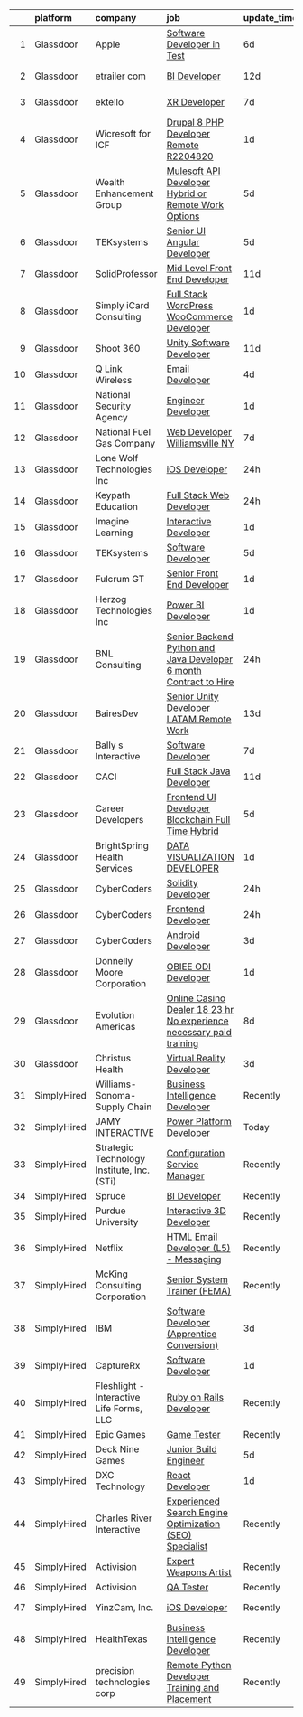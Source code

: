 

|    | platform    | company                                    | job                                                                                                                                                                                                                                                                                                                                                                                                                                                                                                                                                                                                                                                                                                                                                                                                                                                                                                                                                                                                                                                                                                                                                                                                                                                                                                                                                                                                                                    | update_time   | location          |
|---:|:------------|:-------------------------------------------|:---------------------------------------------------------------------------------------------------------------------------------------------------------------------------------------------------------------------------------------------------------------------------------------------------------------------------------------------------------------------------------------------------------------------------------------------------------------------------------------------------------------------------------------------------------------------------------------------------------------------------------------------------------------------------------------------------------------------------------------------------------------------------------------------------------------------------------------------------------------------------------------------------------------------------------------------------------------------------------------------------------------------------------------------------------------------------------------------------------------------------------------------------------------------------------------------------------------------------------------------------------------------------------------------------------------------------------------------------------------------------------------------------------------------------------------|:--------------|:------------------|
|  1 | Glassdoor   | Apple                                      | [Software Developer in Test](https://www.glassdoor.com/partner/jobListing.htm?pos=120&ao=1110586&s=58&guid=00000183a6f9ee7a87042a9bde71e90b&src=GD_JOB_AD&t=SR&vt=w&cs=1_010c1977&cb=1664953741334&jobListingId=1008167611662&cpc=AC285F3A3ECA6BB0&jrtk=3-0-1gejfjrkrkf28801-1gejfjrlckhr4800-958a1a6347df90e8--6NYlbfkN0BvKrLyj5gPmtZO9T8euul8TCxuuKNOtzRJOomxnwSEodTz2Bc-sPZlbtkML8D-m4rGWus8ii_HvPhOCQhf0d2gkvPclVYs3hlEy2DKw3fVok-M3o6ncECEsLRkX44feOGnkddwJsvJPkJK0qCjUD5moKNuSx3rbp3jTbxaE7wFGVW6SSH4_mp_PSZAOP-PJZzfMuki-W-ZWb5JigI3gr8QQzSOuyV0nlEqdf-2dPC8iB5wVUluuf3PyaN_zFELjWoGG2KKqr1qol1oyb2I6AtnPC0jf8oKFUh8X-KpoK9MxADNrj335l9GhudO8sBc4fEWQqrAvgU6v7TjBSrxDoJnVIta9idtp2ADtQm8bBW--RmuRvdo9_31B-m8DUKqCv-VXLXXLRRZa7cPEObhIpu62ucoQNUsGC0DxJjXk_jGfK7tV2o6l0eVPYO0_WbsLAEnpr7-v62CwiR1AkPki_zTsDdFG4uMQetOgiySKFVwqQ4LC94gfzWPC_QAat_jYAemYt76qHUtR_ebEA2OOSfKAhvTJbLILvDZZ50LuqIPb0qom9eQasJtQ7ixPMXZ3Pac88DleVFl0RBNPllafSx4MxptTd-CyqzU34vj5-79yipEV0RIgj5S1NRaNOywATEKcMDS6wwfQNvUZuGIbgQJGF1_WJdVCGU4aOGt921ZnwAUvR7UieuD6Ba4L1n_BFXasAK3UoNNFJsHCNOS1pF2z-BoHvoSIgbhCCQi1ZehXDH_HbBa7eHmResmJD0BUANGV8tWQ9a4ns3aV0C6HFPiN6w0ZJlo0rB8b4TBVhRMgN_hR_IAksiI-62UElmrBHx_BcL-Pm-lGWHYXheQq7tFrbV7A5ihlCMwWVFChVnmw8ENlGnquvtp2YUeNBQwEK59bMazMDEwohcBW0Mz_5zeyE6ncPit1uCYeGyT2R_-hbzvXZ7CB_2wE-RQVfsoRxk_iLjT3lT16vUli46NAAao)                                                                                       | 6d            | Boulder, CO       |
|  2 | Glassdoor   | etrailer com                               | [BI Developer](https://www.glassdoor.com/partner/jobListing.htm?pos=113&ao=1110586&s=58&guid=00000183a6f9ee7a87042a9bde71e90b&src=GD_JOB_AD&t=SR&vt=w&ea=1&cs=1_91ae2aac&cb=1664953741333&jobListingId=1008156574272&cpc=1FDE87803EF93CD3&jrtk=3-0-1gejfjrkrkf28801-1gejfjrlckhr4800-b0e3e53110c0a34f--6NYlbfkN0CtQAOSgC9BQVmFSNQhyhwboTtIj9ZB-zg1SNqkXATsWaWQzyTMvvzDV_El2nHh0JwFtkVU721WjYbC3LCLXq5huZ_mVuKbbET6LwsTFetjj8GoNshxc1Z8Xfb1NLP9hLE7uUYlivm1OpDsVnWl0amC8f9E2dW0W8zWxtBfJNpLzzQZQzegO6EuHZSrx2oWtfW4JGdEwIcsO00GIM9jd_koD4pbjrmwnZgFxqPMy3RUTIn0kj9Tizw9QuImHe4C7rHxgB-JEhZj__nOUMvkyCzqSAiiO2V9q1Q5Xi3f1M78rTo4Uo-tcoUhzENAaUzCm0EoA-Roww8MKtrJKNFjpn3Yygv1OZyY5QtaZ0_L4x7MWsVEn7r2Tip0M8wJRShcdnK7YHRSPSRD-F4KtiSIsVxIiU_Xgw5t8svcsVGBem9H9QgX2XOJynmbk4gS_PhvLJyqBpxWlW2ceMy01YkwVZN5TvWy9V6BLTXNzRPEzzg2tk6HbAJ7s9ibAzOF_UBFmLg%3D)                                                                                                                                                                                                                                                                                                                                                                                                                                                                                                                                                                                  | 12d           | Wentzville, MO    |
|  3 | Glassdoor   | ektello                                    | [XR Developer](https://www.glassdoor.com/partner/jobListing.htm?pos=124&ao=1110586&s=58&guid=00000183a6f9ee7a87042a9bde71e90b&src=GD_JOB_AD&t=SR&vt=w&ea=1&cs=1_d747cd60&cb=1664953741334&jobListingId=1008165877095&cpc=01657B10174A43CF&jrtk=3-0-1gejfjrkrkf28801-1gejfjrlckhr4800-9252e1383beff854--6NYlbfkN0CLjQmfy67UqlWxJvyH5uxFrQGBFL1cdeZdgq-fUlKTlikjnfIyJ3g14UIocJ4LupEUSH_i4Km79u8aPns5QGudzPpZihbyWjHT3MlPDQZx-NZRJ-kKyR8XI7O7980XhdMgDOg9XJsbhTU-TeVE4XKYiyHUODj3BRcNUGsJGACEaIaVv3AGx_D4LVO6oyW-jC-noUM5ZP9Bk77J2u-Prxu2YKDDuYHdVMLfB61odYYdIqd3k0hdTcycg9WXmn5v396wXMeqiLlUXuRkB5quYHjRE0zBwPwnRh4jtJQ-sz0zTiMfG8T-LMGeVH4tT9Jpqjw9Hk7bVHE4qS6_EQJ9r0CDXE-AtIAGJ_Ky2sKn3Gsr2jKRn5tHZVoZ0oB9LeV06Tr565Mt8uWUylYorcwrjttbQJtkXECZUXdNwYx-oU3vE5v1JqwFm7EyEcPk7OcK8oXY9IzuxIFn7cR8W-pabijGhfqA3uuNsfGWHUXgRxV6CNjFB32BaYYoDe3MvrfB7X9QUh3ZVvr2anfxGHUHRyaC9-hPXXDx5sLJAvfB5oDtC1rDnGuF9BTpNtmmi-OeMvpuUgDRUcO0UhHYmJeh6XaiJyWVgP73FRVT79CJlW4N-2kgGB6OMu-fNbacaKzRngdWumIy3G6a31n-LvO5YT0w_U4JA7E56TU%3D)                                                                                                                                                                                                                                                                                                                                                                                                                  | 7d            | New York, NY      |
|  4 | Glassdoor   | Wicresoft for ICF                          | [Drupal 8   PHP Developer   Remote  R2204820 ](https://www.glassdoor.com/partner/jobListing.htm?pos=112&ao=1110586&s=58&guid=00000183a6f9ee7a87042a9bde71e90b&src=GD_JOB_AD&t=SR&vt=w&ea=1&cs=1_858e5615&cb=1664953741333&jobListingId=1008180953449&cpc=76BDADE3D6D9A820&jrtk=3-0-1gejfjrkrkf28801-1gejfjrlckhr4800-352279b289cae796--6NYlbfkN0DSYylACSg1DQGEyO4cxxwKRDBdzsQD8Ezqb3xaeFD8w2R80YDM9LadZaUWxzF5ZkScO9iX4htv3JQB9Jwmz86jI2tvBWWUBsHvoB1WWZ34Hj6XfgJ0TZa5JZv29uhYgS0YdDgQqNsiVH7AOFyrwZmcRXRppFSqQmjfu4DCmidOtX070obGtoVZVMlOPNNMVvM11ddEx_zm7u1mLoLkoMKom-MqBpSSSpih3acSbOZUr_drnvriZHZEGt226Hk2LiESNOdfmJHVLFHGdEgKgvsKRLcaoDZ7zpQE6sIkldCyghoxcOk0JBzcRTdkacedacRO09IuK9iEc4VYiSuZckZQN7OjZd4a2QXRpcu4jaD2EyL0X7R0jGVe1A7qYcE42N4S94jDmHZhNDp96oErgXJrtQMboIqGhq8oU0lfB8Gb924MKEWDAfEpNik3mLiGuWizvoVAcy-wYrNgruRgMi4iPXf2IuavEuLnIFv6auYLAvfGZhjRg8wYy07GejZUcIXFyQD9dS-Jxk2868zE6sw1D2wKksDBZeI%3D)                                                                                                                                                                                                                                                                                                                                                                                                                                                                                                                  | 1d            | Remote            |
|  5 | Glassdoor   | Wealth Enhancement Group                   | [Mulesoft API Developer  Hybrid or Remote Work Options ](https://www.glassdoor.com/partner/jobListing.htm?pos=114&ao=1110586&s=58&guid=00000183a6f9ee7a87042a9bde71e90b&src=GD_JOB_AD&t=SR&vt=w&cs=1_fb546aaa&cb=1664953741333&jobListingId=1008171610742&cpc=F45C15D234B746DE&jrtk=3-0-1gejfjrkrkf28801-1gejfjrlckhr4800-63066641f4868d6d--6NYlbfkN0D6woh6lFYKyivXHV62vzuzvYTPrX3VFjDhMMqA7YWkr4Gv83HeQTP3icpOIR_rg0HO68kJjuAizknLcqkWMv_6WhKHyeqKsqF62yPAon9aP3ZdkL3wfbaOduxYbX2_hWrifFdOdsqEk2PQMfYZ6k0nTEFK6r-I0PWoqnG2rqWFqbCa1RHqHJHJAjrGk1FpM-WalAl_IVi_6wwYnWt9GKwzelNJ1RQNAi0XvRe6tftpX3qoYsx1-cpBtgpgWIS7EOGtcYqDOW0ee9APodlQKYEsyLfz2SPLcfoNF3VCWarc44GXqgRQd6WPV64QIY9r3VG4Z-1WrRM4kbjJ2EgLvy71hkpYwgJnUsNHTpU9xrvD6SGrMr2LAOZ0rGo6bmDnXnO4sso0eqkBrA8YDBbRF0YfVTDhysOIa4-hly1QYKSjlNr13UjZXZtcAixGLbSyjfr6wrnNbB1eF1e3BvG7ixvwkuRX7a6pcPLp3QfnIEDJ6CBFj8yDHkPlH1uuqyCgWB6KNrKd697NsCDAdi8sU4jMg5qz7kE5jbmzPnvq_tKuVssLQjN9B6RhYBrmN8YY6ZMsVK7q2BJSi7NJW_TwERwIH0cvdOxpqP03unF1KCp0-w%3D%3D)                                                                                                                                                                                                                                                                                                                                                                                                                               | 5d            | Minneapolis, MN   |
|  6 | Glassdoor   | TEKsystems                                 | [Senior UI Angular Developer](https://www.glassdoor.com/partner/jobListing.htm?pos=128&ao=1110586&s=58&guid=00000183a6f9ee7a87042a9bde71e90b&src=GD_JOB_AD&t=SR&vt=w&cs=1_bf3f7da6&cb=1664953741334&jobListingId=1008172765953&cpc=65CC663E25211861&jrtk=3-0-1gejfjrkrkf28801-1gejfjrlckhr4800-8e6e448ba19d0eac--6NYlbfkN0AuKz8EBO1xHDEL7V2YF9xF3dC_I9B9i-Zw2Jh8clPMK3KTieKealHQySFBD4L6FvMt4hGeVJ7Y6wnjqYrh31EVImJrbOPfE-g7-urUPvt_6Sjs4q0dseEzqDhV1tr4azdz7Rcb_V68jJy0KDjP2XzbDqQIY0ZM4a3sFV78D0TPNZ-zCXiAL823U-YoKi1VqNvowZg1PTXIyxdebyM5MizaYSwMPQgHNbcZiIlYpR3ZBlY0l4XHVN5rVONY7fz7pQdRHAf8iga4_9KAd0teEAxB4wPkCT60v-0RAz9EVYlF8QTcYrmFh2jsQCxfHqgKyBg0IXKTP7nLrFXBjsjPrOqFCFvaBPLL8bmb2d9KcsTZCOPR8extXjfpYkLHTZKpL6c5OQcQDcqFjc1ZryREK7yI-X22Z8mQvMRB5nCzKVMfaJY2FYB1PKrkyTNLT6JYBHXxleBxB2JXXWmy43B7ROuu4rskBk6tBCuD1lfEPMh6KRgTrQ3Z5OBSUP3Fi4xEZW10a3HPU5QtfeAAxMNdZbp-ydVYFx5FZ1GtEZYlFD4jgBnnadpuO2OLYtEgu4gdUVz3h_GGc4SSGg1uRXxbcxwUGP-bmutNSPeJh0Wc_2ffiGto1Tk3pwz7yZRZ6aw2EPn7-zi2wo2UF7ME8TFEehtCTMYl7FZkI3gwpar36H6DEedlbVLRp7qJb-5EprhNgick2pcTTPjPZ3kGVRdtKxrz7OtWGZwdcL-BtBS63tWn_nKVgO9AbLqBMfiU4wNPi5Czk2snySM7FYipw9lfo_1WtUxQ50MaI7vr8s9qqG6d_1vHIAzFRjlDH0vUPJXDmJyGkk0QjuSOAUDBX9h_rZI_iHbE-WiYg7bpv3iEsGfW5-0T23Bem79a1ckwgxZhlzLfQSz54OGYeOdm5Oo4yIZLP6s_UbBZbOKbPPOOWgQGGg%3D%3D)                                                                                                                          | 5d            | Newark, NJ        |
|  7 | Glassdoor   | SolidProfessor                             | [Mid Level Front End Developer](https://www.glassdoor.com/partner/jobListing.htm?pos=119&ao=1110586&s=58&guid=00000183a6f9ee7a87042a9bde71e90b&src=GD_JOB_AD&t=SR&vt=w&cs=1_779716b7&cb=1664953741333&jobListingId=1008158599222&cpc=654405A9B1E0A9F5&jrtk=3-0-1gejfjrkrkf28801-1gejfjrlckhr4800-fd391b1c6a48007b--6NYlbfkN0A89DqYVJlt2nPzsQujMzTQOv0byM_oFSLru96Xp_Pv4055GiWc8mWwtJjAryAq5Ow6dJwwhw06avItVSm5OFrJVvVuffFvSk1IjNmylnt-EzC2_sKXElFfKjiEfa3-XfN9nNU1HHqbSlALyq-hKTXj79EQ1ttCOQnwz5lo3Z-8lB91E1pUCU95iFnPcr_bIVUtOti_i5PgVnVw3EOrstNkpe05VMZTbLU0fj8QGFC52dK-GG8SP_rWR0VUMNRpJsRpWowAdfLE_xUuQlJCYAO0KuD57A7cpahLZOCKa6ASZ9XLvtYa_u7vA142yzDmfy-pVxxuMrTaIMdXvSK0I7Fi2aPZYagrCS1rEZv-MBT99RGCf4vutNEI8wDmDCGVsozGM7pHjy4_JeDoZH_J5Vk9J4qr8rPnFhkUsitod3nUK1Ycez5F0K4fhnIh6zRqez5_qKtFmxstXQo39XtWhdHG4s5vQ_yFchJIAb7ICzNRsS61JNEBHdzmse6fXxbPkPzPCxI4kb3ckRuMLJbS-m6rEJhdv6L-sSQ7ui9Mb404Fe1HPtVqG9ncoE8Ni320L_5EjbudVb3df7bF7_riwR4Y_Ub8NtRXxo7h5V7TcFQDyt6BdXGo63cNGnTUCIvMah5KBTgxvz3rdd_u1HMXbLCBVomymjFdq695lXtLfgrnU7f9BLh_7VR708tF1TWOSFuly8Gl_SyG8ccBKt0Y-0pTAMBDnOgeD1PeVla0CyCzAg%3D%3D)                                                                                                                                                                                                                                                                                                                        | 11d           | San Diego, CA     |
|  8 | Glassdoor   | Simply iCard Consulting                    | [Full Stack WordPress   WooCommerce Developer](https://www.glassdoor.com/partner/jobListing.htm?pos=105&ao=1110586&s=58&guid=00000183a6f9ee7a87042a9bde71e90b&src=GD_JOB_AD&t=SR&vt=w&ea=1&cs=1_075cd69f&cb=1664953741332&jobListingId=1008182261439&cpc=022796DF6CE1C9E6&jrtk=3-0-1gejfjrkrkf28801-1gejfjrlckhr4800-333a274ccd86f6b8--6NYlbfkN0CdcVd3SDA1nO7RkKTAACmPV4xEt72Vls8LI2dqcgyOeHCwiQXCoFSj6TyeUHh7yoeQvlyGCzDba2XgWn3wNTSrMcynE7e3UiFK00E3Jinp-0JkRYa9CpGy-R3NlZ-ux1VpwT0LjRsl89cx8phJTItUkcprHOJxJ9sBUlCJhHiz8RCKgWWeNFUQXminjMx0CQOtErgSCSUd5CFCb4Z_KbzqYXD99f37eADqeAM_jheEPD6CTGpku0FNcD-FrdacO5iqSdau7xJtntt8EWxQ_bEMDmbgVro-k3qMdnjSkTfbRwtXy_Z24ppMW5zUxNwtwVrj5H7q5_rArYXM6RDCRQB_Xe7EQlnvzLwjp9YW6bLISs3iMTV9dA-pPfxOs3cL7V-TNSyWhZODi4ka26ZjNl0hnyoCihKxdcEUIKcm6vPR0v-R0_mybvktCp9-bOF7QvdwHAzL2VTCl-k0soFg5kvEKGuT7V6ObcEdJCc_nt4iDdkwV2AvYFZEwgOWg_B_YxNXhKqy6hbZ3lfbyrIJr1uZKXEqQNZH_1uhsZvjsPrYwQ%3D%3D)                                                                                                                                                                                                                                                                                                                                                                                                                                                                                                    | 1d            | Remote            |
|  9 | Glassdoor   | Shoot 360                                  | [Unity Software Developer](https://www.glassdoor.com/partner/jobListing.htm?pos=108&ao=1110586&s=58&guid=00000183a6f9ee7a87042a9bde71e90b&src=GD_JOB_AD&t=SR&vt=w&ea=1&cs=1_04f19674&cb=1664953741333&jobListingId=1008158653566&cpc=D99DB9A39DE67464&jrtk=3-0-1gejfjrkrkf28801-1gejfjrlckhr4800-5ac2e7983e68243c--6NYlbfkN0DfopDBJjdZYsHaazvtHih9EkP_5L3b-O-YxZrMZy_RRaIs6238HtU9-bIm4CRLMyQw0B_NBHXhnZqJTUAnwC8rmDN7VM-CtOrUt6fSSheFIU1_xggWeBfKJRwUeEbQVMtuP3j9r-4DUAIsVFk7SNZbGd5DCwK6AlcinJmr6vfob03577VGzijjOR_VZYuRBPQj3hCeolKdBsxIIFwTZm-iuKmBs3ROz-Vc3eRK6hVg-EGksQywEWKgY25thAHaeaseiar728eohJyHQ9AIM4qiOSByyZiUE5xGEZAuiDXqqzjV5np1gSufX9hRlSg0y48buHCZn0V76blCuehunYlkyYfTH9kBE1F5GwKgvArVd9WaIucrQF4czCpcJC6G2Ha_k095AGTi3S90O8j6XSJFuCEYfMD--MhDbO_09bpqqUFiJt-syxPK_WXVEERuOGZZp-qTqiRf5foi3FuIvs8iUk6XbA47DOPLHwGGbAQYCItA8CkvXDQra474sFpiInr1dhqxov7SRPSB531eId3_)                                                                                                                                                                                                                                                                                                                                                                                                                                                                                                                                                    | 11d           | Vancouver, WA     |
| 10 | Glassdoor   | Q Link Wireless                            | [Email Developer](https://www.glassdoor.com/partner/jobListing.htm?pos=103&ao=1110586&s=58&guid=00000183a6f9ee7a87042a9bde71e90b&src=GD_JOB_AD&t=SR&vt=w&ea=1&cs=1_09317d52&cb=1664953741332&jobListingId=1008174945371&cpc=3794EC2BC9A3BB0B&jrtk=3-0-1gejfjrkrkf28801-1gejfjrlckhr4800-fc4e2b2a69d63685--6NYlbfkN0C1n-7uwLBmXreK9Hz04i1NaXR3ByHk8AHoFYtQOHcucrNm1Gc1gaw0VIOB8ZeBV6kPv-uAsBnWRhGWUoVti0UYBx3nUUKY4yV4xGI2uZ1UXHK4wAwDI7xLwm-9pLx8rlXgnrE3kU2T7ykZFw3aLtan0buZV6YfFUXeRtw62VYRHJ47TptdOmZLnah00MU3YyXc9vr4ISjCPTnP5JxgYclTK27g2zXTHHyRGOKGMBEGRemkQFEhDdEWH9dAtsbu0HV0RtKw7BASPj1UH6EYOC8ip7-hpd4YE_YBiMqoOXlPOfTeQQVT6s8B3Wkfrvu_3WkWvLY2BecUby917vvn_YX1tqo-g0vjRa3GRBgCKuLrF5EE6CLy2vISPaFQMX6KeCLFVoifH2lklb8uPTYFNxTPmiEhcWKkRquJzPAkHgU1VSbXj8snD6AYb7NYyWRKY2tFzJ37Uow7qTxqSEjP3nZI9_vqDSURgx-Rh1Z6Nuz1KnhdF_QcFfErgcFLBus33Pph_2dWvVa6Hg%3D%3D)                                                                                                                                                                                                                                                                                                                                                                                                                                                                                                                                                                 | 4d            | Dania, FL         |
| 11 | Glassdoor   | National Security Agency                   | [Engineer Developer](https://www.glassdoor.com/partner/jobListing.htm?pos=117&ao=1110586&s=58&guid=00000183a6f9ee7a87042a9bde71e90b&src=GD_JOB_AD&t=SR&vt=w&cs=1_3efeeb15&cb=1664953741333&jobListingId=1008179910001&cpc=44CD5376B8534B8F&jrtk=3-0-1gejfjrkrkf28801-1gejfjrlckhr4800-d1883366a1ddd699--6NYlbfkN0AC5S5KfpcrE62cRuYLg6qW_HWiPjKHP06qk-AGfbwYtGlr3wcSMURH9oqKq1q2FCeC3zlbjv77h4h5yVFnbAZdMfhC3aLo8BKf7ic-UYLnMMV1uVtVhwVNPi5L5R475c_cTgGYbjDXMklx5mr2_6U1StNbZ4dQFeNEgnfIq05u2ugAVDAMMnxj74wzI1KF3J8-oHrVrTReZmhIJXY4dw2wkfFoJsjH4vOqN7OITm6uFvXI76layQjdKdMRJFt-Gb3IFSXrsG3YYBgIY8h7HDszfXC8bx7JiUdEYgKdJA1RuJeMkmPERtxJk-k13g8uDaqoiydU6CBD2xMqihsBpE96g8QAubMTF6YwBxML4DQ7lCaHP0HqrzcRlQj5rbkAQfHAg1dHDP6fLQw6T4EBw3tUSgCTUKgMiKZaCeSDbdJWzDC56fpr6ElKNaCN2MxXsrnl3ElQiqqn764Zh-DL23CxGk41GGlx3bdcU8Et_YcJ2Q%3D%3D)                                                                                                                                                                                                                                                                                                                                                                                                                                                                                                                                                                                                   | 1d            | Fort Meade, MD    |
| 12 | Glassdoor   | National Fuel Gas Company                  | [Web Developer   Williamsville  NY](https://www.glassdoor.com/partner/jobListing.htm?pos=122&ao=1110586&s=58&guid=00000183a6f9ee7a87042a9bde71e90b&src=GD_JOB_AD&t=SR&vt=w&ea=1&cs=1_26223622&cb=1664953741334&jobListingId=1008165164037&cpc=AC285F3A3ECA6BB0&jrtk=3-0-1gejfjrkrkf28801-1gejfjrlckhr4800-c24206c7705085ee--6NYlbfkN0AJ3uw67UkkMQvqWNvkJhcEcAy_HNdiiZQ7237fvqtBzfbnfQkmIk0nPZJhLR1v_opDC409PXAiE3jOMHFAsh0LIAzym4oHKgeiuRgzJurQW6NAmGUI2KORcfthIXOGnTvEXOtgtnJ0eDr65uyLwwF0us6Wuv87QO_pViOOc_4BitQh5hZDtYmq0yIje50vfhUb1WDtOEHBWa9dQeWyfaPjP91aT2ba6UlqDZAn79DkvC7y0sr52QVPuvVJy0TCld0xwVxGLoYGdaKn9cD9qOnjjDOLNu7OtIcqDqAtqmsnrlDRMS-WoQwqsPyBeePsIBbKu0hU9cQPzbQJO_mTodvoLBQT5uiBfEBdlQSof59M2OauAWsakJEAxWV5ue9_Z1mT5pC3gpjeapdm5ouKbjEk1zFAZrW6gbqu5GnKcn-LvF9vNd9qtIM_Um9mOEyyoUKVQE1xyxQeZdW2BYn20qpEEfhlQ41uFxEUwTF61VMXha7ApcI3EZggcZF77L8OeQNijo2tyQRWAg%3D%3D)                                                                                                                                                                                                                                                                                                                                                                                                                                                                                                                                               | 7d            | Williamsville, NY |
| 13 | Glassdoor   | Lone Wolf Technologies  Inc                | [iOS Developer](https://www.glassdoor.com/partner/jobListing.htm?pos=116&ao=1110586&s=58&guid=00000183a6f9ee7a87042a9bde71e90b&src=GD_JOB_AD&t=SR&vt=w&ea=1&cs=1_5e141b89&cb=1664953741333&jobListingId=1008183435658&cpc=44CD5376B8534B8F&jrtk=3-0-1gejfjrkrkf28801-1gejfjrlckhr4800-802922817656b68b--6NYlbfkN0BHIfC1zsKGIu0R3teaIu8liT7fbRNLaQeDQfcPJweUK7UvDklIW8lYIACMrA60J9Ir0N9lrEm32RYBxcxqIHg30ueUZ0eipOpDi2_x0bo3FOV6Knnh_ZEWk9HMOJxIUzTYHoAchhsfWyQe_l-56uj3WkESsWg1h5Qiw0xnntWcT-dAS1dkeL_WTYLZYFUI8zdsIexIzyr2-zhcsXR9APdkieGmT1ZqZ2cdqRTBXShncr44XjPeeZuixsg3QO14dLH68RGpgicbf8imt-4VHiPOsW56FDCjOpjKQjgS_L-m6Jlz_IVRcv1T9lOgi554_JTzem6zVzaqweOaKR_6u7MrD39iXc9VvN9gtDcNwdHBQtNPypCHd8U3V24bQS-O0tlhdCMx5JAM_hLoLUGCmjOeSBbeYEx_LBaWspuigSd0KY0t6ojCZ_CFpTTt2dpFiQftEFpA3vCSQ8SebN1VQK_7XHUOdeOxIIZ4gX8Mv1SigwOQK7NiJ4JSZ8gMjosX-xMaC-xrWQbIfw%3D%3D)                                                                                                                                                                                                                                                                                                                                                                                                                                                                                                                                                                   | 24h           | Remote            |
| 14 | Glassdoor   | Keypath Education                          | [Full Stack Web Developer](https://www.glassdoor.com/partner/jobListing.htm?pos=111&ao=1110586&s=58&guid=00000183a6f9ee7a87042a9bde71e90b&src=GD_JOB_AD&t=SR&vt=w&cs=1_5a9d8b4d&cb=1664953741333&jobListingId=1008184957266&cpc=235F38378B0CF412&jrtk=3-0-1gejfjrkrkf28801-1gejfjrlckhr4800-18d39e851848decc--6NYlbfkN0B5yzmwsWuqFEnZ4KZ0oZggF_kecX9RXCcNgmDdqnpqNuS9SQwkvMm25LJOlwnoQeQdWjJLCgfCwHVY7XO6yb8cyse8ruB7j1GAV-fRkt-rSMSuXKtlrIUXBAov7Mc81B9NEVK7lf0H40y8wLdjF_o42xE2HN2zeoJ86k1zul3DI33VTV7fdNXXbWmfPS497-dhOEP4rCQ3Qknd7l8gnan7VgWlqyQ2FuN_NhtrUaCJKiqyLIVYJCDUn4TwOzbOHlKwH6CaKjpXDw8zMwxdmM29JwfLHuPnQgFArfrhLMmaKP8TrmvdkHrJ5HAlmEvbnFTcP-gc6sEEamVV2b2m7WXh7B1gxCXb4XO0Iu71V4o64FDJIURC7IDldOH6venYPyLsx6LogX9xp3bUoJKF5x9dR64FYwcgPg6vpEmIWWnSdGrPXeS_DaK2pBvmLbE40yL21brgfKJi-cCfRo-1svwjpaVKiGn2eLtwcr98Ye4-2mP09eYwMU003_GNEwXb5um9A82g85H7fHLTBxB3B1ZWwAy9fll7SI6-Rqnm0k-roVJLvlniUBsPwIvlMIio9WqcPZq4XdOyFaNUlO-zbYadsuI0hYLbaoXrvP2xBLt0hf41ukU8XMAi)                                                                                                                                                                                                                                                                                                                                                                                                                                                         | 24h           | Schaumburg, IL    |
| 15 | Glassdoor   | Imagine Learning                           | [Interactive Developer](https://www.glassdoor.com/partner/jobListing.htm?pos=106&ao=1110586&s=58&guid=00000183a6f9ee7a87042a9bde71e90b&src=GD_JOB_AD&t=SR&vt=w&cs=1_54e57401&cb=1664953741332&jobListingId=1008181714483&cpc=F4EED0218A761C36&jrtk=3-0-1gejfjrkrkf28801-1gejfjrlckhr4800-fd74268dce164873--6NYlbfkN0AEp6ybN2L5bH8hgI50VXOsBRuNlxhCQ5HfXAb5MimD1lpKkRVz-40LO89BpB4Bx_6EprIJhmYU4EgilQ_u-B53My3PnIAOYkqFEWDa7a3wdMLft6z0RfHSiy_OEotowzNZqSfYtXsimxiFyjvv-POjGugUI0Nufn0NIQkVAO2_oPzVj3olahZ5YwBcRW4rJXGZtchvxnId6D6NIwf3r_EFP5TUxcHFw2Xyml0GcVyssabRUvmoR74-US6eK6OmK2QjF9autyHQjdyBMvwlIHhGavrxVX0fZ8Ktk4SMRTsNj3THBW7jk3mtFTP3OoHADu49n_iV5HL4YaedO0gDQtzFWcSES9gVk6va5M9_xVVLn7rtGvUxHipDTbAfghubkJvmqkHxEjYCpAxt9TQZyzEpalQHV1jSAeABYBPT12rVH9YTgTXstz5d7fobVFgtzxhtkREF7cIDm17NMKNle4XP69fhLGR5p6crgIOJSri02m7uauwY6jivbPedCSBRlgCZIIXpVBzdEiflA1qFU0K4evpwTe6eZPd7dTIPW9TX2fgAWj_NtE4P)                                                                                                                                                                                                                                                                                                                                                                                                                                                                                                                            | 1d            | Scottsdale, AZ    |
| 16 | Glassdoor   | TEKsystems                                 | [Software Developer](https://www.glassdoor.com/partner/jobListing.htm?pos=127&ao=1110586&s=58&guid=00000183a6f9ee7a87042a9bde71e90b&src=GD_JOB_AD&t=SR&vt=w&cs=1_aa63f4f5&cb=1664953741334&jobListingId=1008172766067&cpc=4F748F1840550ABC&jrtk=3-0-1gejfjrkrkf28801-1gejfjrlckhr4800-94bec4eecb781c99--6NYlbfkN0AuKz8EBO1xHDEL7V2YF9xF3dC_I9B9i-Zw2Jh8clPMK3KTieKealHQySFBD4L6FvMt4hGeVJ7Y68dsSN8ekorvsLH_4e3a9KS1QN002yOg60Z8lw7zudojXeUpYcQD7ZROCldXJ-e7SQIYYuRS-O9Zq9yYCHdxUCe9HHzA_trZGa7Qnn6mg1myeZeyEk_WmQLIcXjf00qOJHAJfWnRjPvldtDfxo0YjfrPE603E4vre7f1ZQ8NtuK1J76GDUkbY2wq4l5CHyI8hHZRaY_SF9xL-oZRzVqjj7CS9Cz6RGtINb0RrXmPs3ZavVRuM1YWS58UFg_TqHcyni1c6xqS8JAYkL0vKzTGDJwcCelZDyMQ-_LXfi4nGpW13SHvHlR1WFvbrxniy6_y1uic05zkFQpsf1BfnyxNhny28g4BOcew8fUp1GWU3oS7sGrOu7Jf3boaiCLEaxf5llpJh-Q8-hDQfsriyoJXfKWdZ25kqe-r8esOeMFPACh5QnUuicyF-3Igw3xZEaPWt3rumb4pm83yrevoLsNtWi5ffAHJC5nxdiiIYrz3GstdF8yyG-crWvTh7_9CQlXM98BcB8e9htPOcbk7qQtibGlxFbSs8tXrh7j_WnSahmf6YhhxBuYCndLkhvFOT0AdNaQpTU-DBnM3jjeQvRA5nQ99D2-e7QLvX_rkPUNHu12p9LR-eeBIcepkZf69fg7MGpmQFfjX-o2DfHvtVRJVqouY248Rq7UZ-W4pKLZHpT6Pz_s6A5GgfmnnjmHcmTYh8k-MomoAjMd6Ec6fQbhhnz_7ColiDdtzrQlM2l0rqVghO-0gPiVw_zeAjV17N3qxKxTw2l6Xw7qPjqRBevUALgfUmjjGTslhGjuBx5ziwN8gL2fS9i9-OeyvcPZ2cAuaoDIB4zg_xVhHIPC-PMcL_Y-kofbdF-8rmw%3D%3D)                                                                                                                                   | 5d            | Seattle, WA       |
| 17 | Glassdoor   | Fulcrum GT                                 | [Senior Front End Developer](https://www.glassdoor.com/partner/jobListing.htm?pos=107&ao=1110586&s=58&guid=00000183a6f9ee7a87042a9bde71e90b&src=GD_JOB_AD&t=SR&vt=w&ea=1&cs=1_9a169300&cb=1664953741332&jobListingId=1008181998621&cpc=A0032DE20586B9BD&jrtk=3-0-1gejfjrkrkf28801-1gejfjrlckhr4800-42fcefdd738093b3--6NYlbfkN0AtlW_omU2Xx3W-19HQ_drmTKCWebiHnmA5lS5PDL5G8ZEBRhFAf92wuMirJddr7MrmZ1cDK8xHNmwwY7HEJNdx2yrIIrFMdgVWQhNivYg24noNrYFfiOVwUF0Art8yZYE2BIA7MwvsaGrLjRonhB4lxWFUrYlQ0hkj9gSD6U8nAjnlajzh0Krfv5Fcp5ZY2VA5ZtCiEoNb3ZFf4mM0NzgF_YlaxEDLmrIidYqtNm4i6koCgAQ65M5LiKU_EVkKEBPvljW0x7i5h7VmVlqvmFDXmT4_xUVrhXii8j7owoMwWdgNZcedZHgaPFBpNmWu5KgnJKIo6usp0wF0AJI5CpGaBuq29PaUlyuLoVwIWgWsIU9YzFn11bu8x7B_QkneiJI4mKLVRQkTDOrU7uRz9BIpdJyunPSiYMHXT6i8Guy8ug0YMtgzCR4Da3s2JhHzZAPuR_6OE_eYyQSungB9csulxKX5jr81iydYvh0vbs-E1JH7FaGRbX9lYJlAx0Z7xtFH9sWjxByIZA%3D%3D)                                                                                                                                                                                                                                                                                                                                                                                                                                                                                                                                                      | 1d            | Remote            |
| 18 | Glassdoor   | Herzog Technologies  Inc                   | [Power BI Developer](https://www.glassdoor.com/partner/jobListing.htm?pos=110&ao=1110586&s=58&guid=00000183a6f9ee7a87042a9bde71e90b&src=GD_JOB_AD&t=SR&vt=w&ea=1&cs=1_7fb90ea2&cb=1664953741333&jobListingId=1008181201419&cpc=FA84DF7EA1EC2398&jrtk=3-0-1gejfjrkrkf28801-1gejfjrlckhr4800-38e84a68ba7295bd--6NYlbfkN0DUgrvazH2jlrLPIS3WDRoP0CZ7_3-6jRCFBkxfO6SsLPY2rrCh6mibPGVU_HezmJjI0Fg-kHEdDi5rqCY3Ny1IACszqqBVHymjXaKaTieObEx9lH2FxDGXerzMmGRVpgBrTlvFmFP9Rilq4NQEzm7q-9mF3KvpntzqqQlPPfpGK5yoIwrmek8LPOlCdkk1pLtQz2yxx91tlVKNnAMiio1VF5O3ZWkW-yf5mI1i8vzNUjovn837T_nQfCN6S-k3evy2dmVz9OyCE-5GV6jz87qCdx8bszOFqSfG6AB8e-kebbJFfU3mfj50u28RjEpvS4xiTGzbPXT7Pdu3YdVeZ9-Bi1NRWgF-9-39mJ5I3kWN0XtJcTq1-V5ILk-uWSwcf7I6ZTbXOD58ZN6o47kKnVNhMM_O3Bf2ZE3W7Fh-7MwoelGvDfFP9DvskBusFQIzJA-IEtq7sfggCRVXFdXmUO_HeXj8CONZx4k0bd7ZMndYTAjKMinhtF0sscAw2iWfoYq4dl25IgmKXYiduZRmjTEF)                                                                                                                                                                                                                                                                                                                                                                                                                                                                                                                                                          | 1d            | Cedar Rapids, IA  |
| 19 | Glassdoor   | BNL Consulting                             | [Senior Backend Python and Java Developer   6 month Contract to Hire](https://www.glassdoor.com/partner/jobListing.htm?pos=102&ao=1110586&s=58&guid=00000183a6f9ee7a87042a9bde71e90b&src=GD_JOB_AD&t=SR&vt=w&ea=1&cs=1_83c51303&cb=1664953741331&jobListingId=1008183924164&cpc=C17E88BEEFAF6676&jrtk=3-0-1gejfjrkrkf28801-1gejfjrlckhr4800-d769def2e14e09f3--6NYlbfkN0ATuzukLZvOA7Cxi5gGVTPK8s05ijijAIGQnHXs5Od0X7dJhkhquRt_jGSQKTlh-d8ljwVyDVCY4UkiKf3XcE-gbImvAVxgntsPC4ReHc1YEbSBV-Gpc7SRZ2SDmqM0d1rkSukzwcrb6QZ7ue5L-8RYDd63JroMedGG0k5jUIbvSnz8osHkczZ5AM1ZOeQ-DoOpOYemGSx8JcF5pkOCfXm0zY4hpBBUrTzNvow500ecqUDB3cDaUtXILzQ8T3oYBkAf2IbBJSdau26eMW6wVIjSVVBCRHae5vthiGnoHoAS7_iW_yzvBmiipZMkjMwDnm-HmSTrg_Ix0oLd8YYX5ofq_smdmECROMvvGmKsf8SgBSAqOehfHT-iDS0_oKZl2HMV6krdeGWTajQfV9swoBxsi_qd0KBXdWMs2lEGSSVqlidlXBMUm5Pc_sVpAThSvByDHSpFb91xdJojK0DYYIMYP_mQM5ChwrqRpP3kBqb8EvLLWhp1_APoOsXEE_w1enwe_jWgnpTj_w%3D%3D)                                                                                                                                                                                                                                                                                                                                                                                                                                                                                                             | 24h           | Remote            |
| 20 | Glassdoor   | BairesDev                                  | [Senior Unity Developer  LATAM    Remote Work](https://www.glassdoor.com/partner/jobListing.htm?pos=118&ao=1110586&s=58&guid=00000183a6f9ee7a87042a9bde71e90b&src=GD_JOB_AD&t=SR&vt=w&cs=1_1fe1dd27&cb=1664953741333&jobListingId=1008153520027&cpc=AC285F3A3ECA6BB0&jrtk=3-0-1gejfjrkrkf28801-1gejfjrlckhr4800-d07b078a70677f47--6NYlbfkN0BfEGkshao4EhrCCf7LYqKO8VNtf9vkQrewuI3DmTR_-G3zJxSBeo1O-SB_lpKRvkPM-bPc5FhBWyuJIcxMxgpbjfTpubAlTTARQ0mMGAhamrq9Jn6fhAwDv_qRzdVcBFdMH9gkJbzgO1vp6CpfOGar4AMUZe6FO_fxm45CnFh9Qa4u9G4MUZTzEGha19Wd2ddKwsnbrUVkmb69MwGaEKx8YYnXhMNOSweFFYXbGv9hR5av8NFxxo7qQsjtT2gRI_rxOk4TAquReJnQRNt6UvwQbqp4vO_BZ1o7XuBVl5rVVrNPiC7qEe_9qt_tFdxBekmKqYrJ-FNCgLEL-wcVniCdAlaLaGF1MaQLpZ7wjr41uEw7CTX1iXvBlOdQhJhFijyets3GxqhxRlm6Hmh-AdY4JqB7x_AtIw8j-GWkn-JIYuElTuDcZieiN6JUX__qmcgI5PW5COR3izie5_1cosBVy0SYtYJSDgvn7DbaNeQP83fHrUvMVdhM0AnDtTCdNd1n3DW5xj5gI9SdRz_epAmBOisN4U5EeI8xrJAFKiptMjeOjjT9Lxy48kOfg_PB2tLB84aq6WtVIxiZpBS5MoxC)                                                                                                                                                                                                                                                                                                                                                                                                                                                                     | 13d           | Colon, PA         |
| 21 | Glassdoor   | Bally s Interactive                        | [Software Developer](https://www.glassdoor.com/partner/jobListing.htm?pos=104&ao=1110586&s=58&guid=00000183a6f9ee7a87042a9bde71e90b&src=GD_JOB_AD&t=SR&vt=w&ea=1&cs=1_ef718ecb&cb=1664953741332&jobListingId=1008165761320&cpc=93AA082196C185B9&jrtk=3-0-1gejfjrkrkf28801-1gejfjrlckhr4800-b1f8f78b6496854d--6NYlbfkN0A2OlAtPAW-UjGhc5GRfi4KKGuB6LbOdUJtysRdecOfkKMl4ACYSiJjkElRJpJeck1o5MFRXz7Mnje8tKbhngYNSpMUFzFNQney8xv5eq6XuDrpngkdjz73TJBfpIq8OB_4rDitrkxpCbPx6IdmKz9B9KIZRS9LE_um8S1d12Lh_re376eZ8nAzawHpP6EH0gZrdnF1V_u5Ezl23RZR2vQE0PsPskBvB-2bJAqmAS9GWywlyWhs2hM80xt3PXMdy_b6AR_Rji3qTKK0hwTwVRcMN-eZxHRi38KTxi8VlYZYnEcXYqZ_Q5n-kcXrsaK_TMmGdgr91njpQS_ze8tyeOwvt5J1cbCp71bHkEuAicmaMKDzBpM1lnakbrPSIPVWAv3T0rafM6756TKT5-GRiFTFnRmIndDto7h8CbHLslP2EyryYOEG36WEoa9mbWsEji8AoPHKwQEGNEvVjHCc70QN)                                                                                                                                                                                                                                                                                                                                                                                                                                                                                                                                                                                                                          | 7d            | Warwick, RI       |
| 22 | Glassdoor   | CACI                                       | [Full Stack Java Developer](https://www.glassdoor.com/partner/jobListing.htm?pos=115&ao=1110586&s=58&guid=00000183a6f9ee7a87042a9bde71e90b&src=GD_JOB_AD&t=SR&vt=w&cs=1_69581672&cb=1664953741333&jobListingId=1008158877584&cpc=ACAF1607C5C1E404&jrtk=3-0-1gejfjrkrkf28801-1gejfjrlckhr4800-83a478c8f033e7a7--6NYlbfkN0DeKde-pU_olD4YUrw_gjyRI1n-4QX0HDStiN2-PsFXQbc8vvNewPw7Iw0EGD4sJt5FArOq-3j7tdEYTMtWQQJlK5zUOx4z7E0bV5rW5rfKXHA4F3pwwD6-cVw_Ftu_IXTp6-kKnCfVemYUKt4qgIKPGkq3JvUtIZjj-jV-MW0NKJvhsztbGg8LZS-64T6myRNiTkn4MpYhARNh68lpT65g4359cr76P5CVuy8MHcVam3iXm6hZPonTvtyifpAipgJN8jNiOlUZACqXPv32ES_Nzq9EnEOYmrgpux4JV0mnYcHY0C_saYICZBC86jpeuapOos_NNMAGAO6uYYhtVKAvBveXSgqrGZPzBfH43N8hj2LKrjMY3_wNZ4D_sSOk8PTEZo58HIMrMiuF92fUkTAS35h4eLr4cMKfEyRkKHVjobagG9bwPtcJC_MAqH-O2_okwBcPrPcPnK5WxmDJ6bfSIokROtDCE2uSOffmzXrBvWOVdxLI9ra87CYYmoWSXNnDSPr3RaQ5eP1gdP1Rq6Hg6xvCRHqeGWj7HJXpLBUhVMCaYHJqRVUbGRFe1Ruwy7U8UZvXPXbFPsCLwVQ7OkM8eFpo8DKXV8P8NhiE-cQGGJIZ56OScqO5UqP832J6OR-saDFAisDeE7bDmdJ6A67IeiGj10QuG7o%3D)                                                                                                                                                                                                                                                                                                                                                                                                          | 11d           | Virginia          |
| 23 | Glassdoor   | Career Developers                          | [Frontend UI Developer   Blockchain     Full Time     Hybrid  ](https://www.glassdoor.com/partner/jobListing.htm?pos=130&ao=1110586&s=58&guid=00000183a6f9ee7a87042a9bde71e90b&src=GD_JOB_AD&t=SR&vt=w&ea=1&cs=1_c74ef7b5&cb=1664953741335&jobListingId=1008171302195&cpc=451933188B21919D&jrtk=3-0-1gejfjrkrkf28801-1gejfjrlckhr4800-84f58f639c4f8846--6NYlbfkN0AsHPWpSVJWqF-uvOoi1Tms2ACLh8AJz1YyBh03JEBOr8oDZ_kwSpvrOK7JImcP-VpseuBk11bhhOtiFnF4f8ulI79bymvmHXxexh6hY7PC-foZgfvVB-iGkxn2hrJPcU2Y0uVoKfI89KJ7wD6GGt7aw6HxJZVHUJtwRI1bgVexCBl8KmWrj3zVlm4XxvcLZ_Hr_am6asNkf7F-ScQJPJflqYOlHHDyt6CIhc-zg0moSF21R2SIAHkUvqlGKuWrq3dYq0Lvd4D8F52wvBNC41W-ZgMJKC6awtSeXZtHDl7XIt3wgoexBAJyPkCNc7edUj5CCPMfxBeWxeZ7C_SmHimSwU1XqZUOaQq__VSiPkmhqhK63p9dHtejC6MtWOX7QHb-UuF7F3Rk6pcuBxDC4j_CImyHdp_XMeRrL0C8WstDKG9f7C3HYzUCSSp7t1bSxw3e7zj4mNJ3eGLfkD749THeRjVgz5mx46aIv3GppNZUoNtB6uHyqJxdhArI5UnYdJLMbHILu9kjthrBkcuPAfieABTGpO-vUZP7l9kX2XdtaEqW_0XutzvkSp_y9RMEvqw8inCm599xtg6NA7ufOUrLCmzAVTOBDKopDM0qexiSj5W-lCVzGv8g-uzR_sPV5ajlQODXjR-cc1cIQEqH8F84mKO6CFRcKt2dYi0gMLNRCmeRKADIVQxG4Bj93UuE5KjOSJrZZp-Jf2BWCB8xjAstTzHjSFlHiqSqf8h-R8wqbtGrrmStRn5AJsRTAQWVOzxyUj8pArI49Mhw8GMKmxAIrYOOhl1msYkQMmD7nuOrrUJPvXzUXns6jq_WR5Q8vZAo0MANuce81TMP0ndVTuJwZmGPqy8aCUqNAW77Ff1AATOvWcHqBtL91LhUaStTmfCt4sZeWSaj0kLfAbbeH6qrP1e8-S5cmUrn10xu3_JPEJDoF7RRgrQqvJzBI4LFUF7uEiCstIg7E2T7RT16883gp0nvrReX-BT_0DzG64secWmCcdWanOmVPqEVu4Kwj5c%3D) | 5d            | New York, NY      |
| 24 | Glassdoor   | BrightSpring Health Services               | [DATA VISUALIZATION DEVELOPER](https://www.glassdoor.com/partner/jobListing.htm?pos=109&ao=1110586&s=58&guid=00000183a6f9ee7a87042a9bde71e90b&src=GD_JOB_AD&t=SR&vt=w&cs=1_b3025824&cb=1664953741332&jobListingId=1008181708356&cpc=47CFDC01B3F81FAC&jrtk=3-0-1gejfjrkrkf28801-1gejfjrlckhr4800-450e83c4c37d39f8--6NYlbfkN0DmaOwG4fI2HgfU9NCuuLp60Bl8fNjUixphPUkDZGH11dZQ7vRcpQbHOKmDbjx8sUOilRo8nbEJG2mIS2zO0FimlV71nc5Kp-g-998YX0uBNMIyRAsLZUrYSzm5uMHpmS3EgLmgGvLD3n57LhTK0c6ceTZO2UGCr_lfFURuT_oSW8uvGkw5fxuCnoUJH4ZavhuR52j-lhuHHKfFOIUxM_IcsyNXKEYplTmUyZFUOmM-m0ZfDREeq1EGxfpjYlxwfCw1zm-CgrRdTVGtZiTJf0I--TgiX1uovZyDKBTdNcieeaM6ukcYzz1bveIBIdF69ZsakUWqPIh-t6A2cqmHl95AONlSPzigz6HipNsQnRoCBOL4Q7py-SR0EncqlL_1vtwXgQfoxXYxaaJ24PcJSFnwxgkMo8ydmALwXRRNhEu1YU19gzziitKpS0ivpg0IwJQTlNXwovvcFZAV_l80ezxVP-VzZrfx1AMND6lrWy_IeTSkabKbAY8l3EEfp3BBXWqd9cfNQW6xVfyzR3fY4nE5ak3fEJPhcFxwbYQe9GBC_1-tXxle-YJCXl-5SUGCLBtStuYfC2Gwm1URePM_nG3YLe-JW9mJRJFL6VKMcjRQoGk0jHL-fDbZXE66LNq2AIQjXclcgzmmoin1Irbp9961BLIK-ivUsj9UIjQNDevk1VGBUb-a02T_DGuHyZ1GEY4tF1MGiweS6gU7UX6UhmJZW5VxeG46GCZUEY_VZXFhNCnznMTX1IoB7IAX4MpGxzBjw090L2RnIZMyX8OwG2Cf0wM3XU4B9bkx2T1GGEtR9tzWFPNov-s0hBMdOmd3-Gx0eHCf1G3b-RfZHqvLcAgzAcitKWmcujw%3D)                                                                                                                                                                                                       | 1d            | Louisville, KY    |
| 25 | Glassdoor   | CyberCoders                                | [Solidity Developer](https://www.glassdoor.com/partner/jobListing.htm?pos=126&ao=1110586&s=58&guid=00000183a6f9ee7a87042a9bde71e90b&src=GD_JOB_AD&t=SR&vt=w&ea=1&cs=1_861b25a2&cb=1664953741334&jobListingId=1008184116922&cpc=FB7E4A1762AE5BEC&jrtk=3-0-1gejfjrkrkf28801-1gejfjrlckhr4800-8bf9e383b99b7635--6NYlbfkN0CpFJQzrgRR8WqXWK1qKKEqALWJw739KlKqr2H-MSI4eoBlI4EFrmor2FYZMP3muM3TdYFiBFjcTwup7RnsMpexotgUNvuPz08XTK2IyQZ_9Y2f23qhPRC2zhH5n56hthl7Z1hQTexUpX86BxD-VMY1p0ioKDq-QHFELYkI9PdJK6OE5PHDwDtQhiZozvvZ9FFuq9imXPV6qkDSx0rHdqlITm4whPt_49omhzRvsFB0xyJ8cEx3SRDcwMHWgN3_ty3wtX9HOn34nZYR-9bdxMOIIFZiKf-G5yyyHRdf2w4PcKSpxZ0Mdh92MxzO8J3864o0YPK9dbOAROywsXj0wES6zEWfFw9dGEwrE9cez4R5XSqMmJCcB-EmEQWVpCcw0-L2hu7RkgsouR_lnT1ICKJMcVHNftXsY54cT43_3tUVT1DN0YLpZEAKzgdnQKjemskeB9LNGH_m3pwbaYGu6q-06mOkHAJgxe3OzesP8ddecqG6WBpymtVZjD4SsN2iJdv6etkJ-bxi4JMkbilqziHbe55ANEakIS9WNyEZSMA9EDll0O0JyiLW906AkVTzwVRSQnuRVRZ021NIHoJjFRyYZ--VBB9KFtm-ItJpPRllRjcsl8Srb0-yTtm_IrrMwd6M7DjX2P-xv_C7-6rrEdE1UCjeKk3lD0_1aCrUASlF528QTl_HGtG741vazooOfOzhz88wHDUdFObli4ce8MjyzQp30bF4rqe6nVCOuYRpZnUghTBk_6bAnOt4Lr26uZ5-7ky2VkIMKK24BfuDh0smKcCgvBetfDbI9B3u5jhE4yT4RI_hJd3dqTVCUNp0TcpNW18GhANlnowhrCTD-jkj3Zk720MzjlnZzwOGWK4a4RGDkDdZJwLXVnRfmz-vPG57iM7Xth8pmhLbsOo0HuzWJg6Of0_pA01S6vs6Ren1Ov4hZ-6Ef8C1FD3Er8_3RteZvvWMfT7jy_k33owpP4GiFzuU9Ti-e9qHRD14z8gEPjDOLhEU23vZ)                                                          | 24h           | Los Angeles, CA   |
| 26 | Glassdoor   | CyberCoders                                | [Frontend Developer](https://www.glassdoor.com/partner/jobListing.htm?pos=125&ao=1110586&s=58&guid=00000183a6f9ee7a87042a9bde71e90b&src=GD_JOB_AD&t=SR&vt=w&ea=1&cs=1_31ca6ad5&cb=1664953741334&jobListingId=1008184116952&cpc=F4EED0218A761C36&jrtk=3-0-1gejfjrkrkf28801-1gejfjrlckhr4800-ae9511b8c321c043--6NYlbfkN0CpFJQzrgRR8WqXWK1qKKEqALWJw739KlKqr2H-MSI4eoBlI4EFrmor2FYZMP3muM3TdYFiBFjcT5CN2LpcwCl9nveFIUalRar34Z7skJErVXln9mktfu_i0_ru3USP4adK07nKyL3QFSu3X6mA5eHU7st_okTVEJKK8a8tpYjEneeuh1T_1zVkasmmiGlrS0I1vxcoOCmgb5R4RVUwERQ-dbaMdn4vBnpxxaEcjARr4oNULdWdgz6tiEi-S7zVdc_VJrOIhuO96PjgnPmLVtHTQgQ-lcg45qwEYPdfYYMrAPnVGfNfbpPJuFH_NGarVxtHSpgpVJ1AHavG6yl2eg2bIHf-BVOvtYtsTHspYhmDWDyVOgYbrbTR7xeU6CQ3_N57rmvmvaBLzoVyb3Q7bgfXAUDd_ilvI_RUUInGQOf0Eoqeu55lUSwrjAW1045ut7t6qZw2OJsDu7Hcy6_7k1I1f9SOD54g_mTI9u8T4_-jXfMmegmb7wPAWYe1amYifFfiscKQ_8ozzdzXKVMkvZPrh0pXMBuUpdIJq7U9BtMutWdugyubPWJL7belt6l7r4DBROmz5IBa3iABQ09GvOMP4i3no7ah5iXVsd5hA9nh18JJlGtRjrvLxz4ye1QuBtISonArZ8hEr2ANeeTBdqSgx5sODtrEp2LyM0V76o5qLKzGaZiqo40SdPhMaYApZIQq6eC-dPpEME9QrZlCjI1sn3DE4Teze8RH7LN4KcrdbbcIAUOwwEevjpqa7xJ_LQZYRYUDEOwH3NFsZ68xSp12F75A7CXG018m4FR7ldUgeYrvzhFmW_YKj7vr54TbKgkl4ys5z6N9RGsOOuy55aAWI2Kaari7jlK3P3iLEdYNOhiDrUCCYV9aa9bpjKDCkOJCGRUK2Ri_7N6_hGEhV7LY0rQ90s_fMLe8s-dBOHVKiUgqwLVLOcb5e5fdC76e5lsIofwolx9UMwLsF0ebjCcUA2c4bwe4g7I4IX1Cj-KgTAZ12iba1_r4)                                                          | 24h           | Los Angeles, CA   |
| 27 | Glassdoor   | CyberCoders                                | [Android Developer](https://www.glassdoor.com/partner/jobListing.htm?pos=129&ao=1110586&s=58&guid=00000183a6f9ee7a87042a9bde71e90b&src=GD_JOB_AD&t=SR&vt=w&ea=1&cs=1_59bf170b&cb=1664953741334&jobListingId=1008176519447&cpc=F4EED0218A761C36&jrtk=3-0-1gejfjrkrkf28801-1gejfjrlckhr4800-ebd49a2dca53855a--6NYlbfkN0CpFJQzrgRR8WqXWK1qKKEqALWJw739KlKqr2H-MSI4eoBlI4EFrmor2FYZMP3muM15u4rKg0cxKkrzp6dh25sYT_euhc8wNbuB0ekYNUhm6Z_MlcDJmYSiORQj1hnMF0JqXA9dOsSTeTY6fUDo-quUxMQileMDkgeFbUoSLiBQY7vVF4wTpLxnJtSsxhtlEElWhLvwS9GmNspoLl6tOUF_62ZRyIfhglRo72OIj0X-G6UOuNUKsd3tYbo-UWBgFrHnNI40UIjVNDv3Bt4tPhCZR0ZYcKAOaft5b4gKeqchTXzOLVO8A1Q9mpbxWVHeWtmcC7C_KCQ1XSVVPZIWrljUA1Fh-YEZgcA_pgbzd_nYxyeofdUylIckde0B2Zml7pEUIwRT6Y4z_3DEPaj6iiFqZbTVoFs6NkwaadwaVBCRjvxdOy5u_BHMX9igx2FjKXqyavbu1pD2SfaCYnCQfv87Ryu3L86Ivc5SHBd9cRoBjYOXaEdD1tlh55QLUNRIeES13McTB04o6vemS26k-7pI4O4OGHFVTOBIXAYE5Y2YkPuBhG7ZW_pk2anwdxY7PeCLSUWIWCsubJAzH8jVY1evJD6pIIFpeBjs7UoxyBqKdMb10RTXQKHIdAU0325AuXQwISYCgoYxCz1WAnM-4-WhvOgV-3XyKnuSEmVCOuFDJkaglKCOmeWDyQ0ysu3FnC7cOowB014uSfD4ZFREug-AcMI18PRYOmPWk8uFLkpfHiej8uMbLnb6hHA6XBeanuyx3n4jiuoabnoVYV5gwUkjOFAYPhrfFGh7aP9LKbp2D2U5obmfdMjgbaKVAoI-ngZS4OUXcZ1gZZ27FwTrqXc9uNVikGSIqO1P1adiTHH2VcH9zLerTeECawAyeZdJX8ocKTekcwjKCDS-yTswmxb4ePCSGXhfAkGO0Ke_x_Bp06miAhAt5Q8-y-v1495znLxn3tXLuE3BkDn5X69yvmpN6gYMBTW7rdFdJ3ePWdx7651yVb8mEKVP)                                                           | 3d            | Belmont, CA       |
| 28 | Glassdoor   | Donnelly   Moore Corporation               | [OBIEE ODI Developer](https://www.glassdoor.com/partner/jobListing.htm?pos=101&ao=1110586&s=58&guid=00000183a6f9ee7a87042a9bde71e90b&src=GD_JOB_AD&t=SR&vt=w&ea=1&cs=1_9fa008ee&cb=1664953741331&jobListingId=1008180776852&cpc=E8D5F41151D68237&jrtk=3-0-1gejfjrkrkf28801-1gejfjrlckhr4800-352dad2bf1498d6b--6NYlbfkN0DAOc8tLk0mIom9N5jmJmlgqF5LKcwOQU9jeBmjvGjWXRLkXqEGd0oAJ8kLQw6Vla6NGqktfIE8q6qBNZcLCAzegILt8X1sSGWbRt178TPwHp65azO_qY5wAdCH67iI5yM-e8L9qY9cOTYAO-vezQXanRclj0ObtAQvBoFYkfrbCYSYmt_pdM2cMejSgYLh7DYJCgEEijMIqnKv4eb3W0c2FLfvuqpw9B4JzCiK-Q-GQDjAFNygy8dWgwrRXFK9rmIZTWLnEUxQ5Y_-Y7MVft_gdjU0nL3qF37j0SFoom3HYP0GZ6-WHFWJCor9RqdLT-_F_W__ZRfG3Eejo8YsfoJNpH71Fg_WZHd_mZwr2ektL_NAIoIHWq5p82mv2AavYeNK1KGriZQXdjy6xhkz5Cdlzaj47J5FxHtMcC6EexJbpy-ay-14zzw8ZBS9pNEuUzGkRKLxZCAYc-D0qjYYgACG6Nuez8uKAzi_av1nJIWE_QirpK3_rga1Ei67oPmNgCzjjx_YWf1N5LK9GL8CLAtlmR2Na7ta9a4%3D)                                                                                                                                                                                                                                                                                                                                                                                                                                                                                                                                           | 1d            | New York, NY      |
| 29 | Glassdoor   | Evolution Americas                         | [Online Casino Dealer    18    23 hr    No experience necessary   paid training   ](https://www.glassdoor.com/partner/jobListing.htm?pos=123&ao=1110586&s=58&guid=00000183a6f9ee7a87042a9bde71e90b&src=GD_JOB_AD&t=SR&vt=w&ea=1&cs=1_a00a1bc3&cb=1664953741334&jobListingId=1008164318453&cpc=F4EED0218A761C36&jrtk=3-0-1gejfjrkrkf28801-1gejfjrlckhr4800-e9a55537dba9cec8--6NYlbfkN0CDzY5O6uccXRXWu_WX2mUMvcRfHEMtu2IpX-_GKz3K2H3NAn9OmxlWgY2L0GfjeqdM06Exz6ITxq-R8bR79M-97p8zT90wLaea3gtysMh2i5fw0X4YLOqQ-3KPogAfrnxzfk39K4Lviln-R8AFvodujKONhHcSRHBTVIh43nwyMScIV6Hs2nwJi6xQ165x40V04CHRwIF2o7xDQQgYiSpTTwkGkGoARjka8SvEEUZmPYWn31IUGFDzl2CJYPXUvLDhLZxbiAX_GjgJtaupEQHwvZucX20cQ-GiA-NbVpRWggRS9eGSfWO3cFSLDdstxZkM9BD3Y8irl3igziezjwoN2it9aPf0_Bny3oaZBGkr-b6j_du53AIJf6XN0u_uzNXUsLU1uqbBquhhxRs0tLZuVOORyGyKd2b-Fy4zE2JJO7XZ2M9Q-SUZ_2Q0uS7Eg5gLVVcp5PuxAbmK_lw5iZ_7E7ejWiy5lT6rqLmuWLtCsroJRHsXKo17WPbVWjpoamQ55LRSkMY4rVtx957kUpGf9GM2z2Dt-gK9Ny6WIaRH8GonP3U-Qzo3xqoIleMCb86FXRdkYVXXQmbyTBo695Bx5AtQXtpyS9pvwu56O8Jwpg%3D%3D)                                                                                                                                                                                                                                                                                                                                                                                               | 8d            | Southfield, MI    |
| 30 | Glassdoor   | Christus Health                            | [Virtual Reality Developer](https://www.glassdoor.com/partner/jobListing.htm?pos=121&ao=1110586&s=58&guid=00000183a6f9ee7a87042a9bde71e90b&src=GD_JOB_AD&t=SR&vt=w&cs=1_bdb0f927&cb=1664953741334&jobListingId=1008176398593&cpc=9C2286EA3771AAF6&jrtk=3-0-1gejfjrkrkf28801-1gejfjrlckhr4800-e33922ebe80efbea--6NYlbfkN0DJ9JRso26i2D4tQcfl1gtFXJkAeNCKWTrBM27lH9GOblpLlfXdLf9Oa44B845qjcc9_IAc34cQrmSlUGhl0ubm8Yg2FZTf9hYwR7_Kt9JzVa8XIQkaz8io1llHMUv5PInJEaOBW-9F2phzdkZ5Yu7x4b5I20W_xtt-23JzHsj5VcsPpiy6C_dtQPCYCn_0t324U51WFAXQJ6shcP7cgWpvhd2LmO0dBesWSeqy5sqjLe59zWoggbjiyfWl4KAyIM_dkv1lvujbI5-jfwhPOMCubqnvT6dJR58oiiTC8ytFdsHJWEuOj8ajY0F57nuysYWj_6WOOxARN7YuaWTFufoF3vl_uTSFRG49LfxApXkqPeouS2nSSllbm_TM6762cFACYJu7_DjS_AS_0WvhK7hpk7hX92_tDcC1jEowl-eJ0ZjVRuSVfAWvbjyWWRg9_T_ae1A7Sq0z4VW1XhIrEI5xoxYXkRMN0Fte0mb2NQzINm5D-CUIOG-ngA7T6k2CFrwVgx6sSJDXV8XVdzl171NYzDcQ3ASxT3Z65l57d8jEkumO_J82iMLCojvT-N5ICmI%3D)                                                                                                                                                                                                                                                                                                                                                                                                                                                                                                          | 3d            | Irving, TX        |
| 31 | SimplyHired | Williams-Sonoma-Supply Chain               | [Business Intelligence Developer](https://www.simplyhired.com/job/DOVrNdSlXpxMLIOMaFU1urU270XPD1XK-hW-H29mE6_ao4t7523Owg?q=interactive+developer)                                                                                                                                                                                                                                                                                                                                                                                                                                                                                                                                                                                                                                                                                                                                                                                                                                                                                                                                                                                                                                                                                                                                                                                                                                                                                      | Recently      | Olive Branch, MS  |
| 32 | SimplyHired | JAMY INTERACTIVE                           | [Power Platform Developer](https://www.simplyhired.com/job/ym-Qgm7mQU7KCtWawhk0O9-mF-zrKXDZC4ARXcTj38gU6pqI_N4FHw?q=interactive+developer)                                                                                                                                                                                                                                                                                                                                                                                                                                                                                                                                                                                                                                                                                                                                                                                                                                                                                                                                                                                                                                                                                                                                                                                                                                                                                             | Today         | Dallas, TX        |
| 33 | SimplyHired | Strategic Technology Institute, Inc. (STi) | [Configuration Service Manager](https://www.simplyhired.com/job/JiwrtatGZCVC-e5oQVgbqp94mpTKFAxIyOSr7LArlNpndv3WDRxrVg?q=interactive+developer)                                                                                                                                                                                                                                                                                                                                                                                                                                                                                                                                                                                                                                                                                                                                                                                                                                                                                                                                                                                                                                                                                                                                                                                                                                                                                        | Recently      | San Antonio, TX   |
| 34 | SimplyHired | Spruce                                     | [BI Developer](https://www.simplyhired.com/job/q3544XQgoa2CJnZ1cwoVgd9CEpJRbe3BxgEQkO0BWnNYqLmMUTUT_A?q=interactive+developer)                                                                                                                                                                                                                                                                                                                                                                                                                                                                                                                                                                                                                                                                                                                                                                                                                                                                                                                                                                                                                                                                                                                                                                                                                                                                                                         | Recently      | Remote            |
| 35 | SimplyHired | Purdue University                          | [Interactive 3D Developer](https://www.simplyhired.com/job/V76HiP4xnvRBBT6K-n3_Aj63UnWdSszyw3n14uNA9KGovlsslfuQvw?q=interactive+developer)                                                                                                                                                                                                                                                                                                                                                                                                                                                                                                                                                                                                                                                                                                                                                                                                                                                                                                                                                                                                                                                                                                                                                                                                                                                                                             | Recently      | Hammond, IN       |
| 36 | SimplyHired | Netflix                                    | [HTML Email Developer (L5) - Messaging](https://www.simplyhired.com/job/1bXVxt5BiO0MD0IViaSIetDkT_fhFoZwnqAbC8nd3-MrVMl4GV84Zg?q=interactive+developer)                                                                                                                                                                                                                                                                                                                                                                                                                                                                                                                                                                                                                                                                                                                                                                                                                                                                                                                                                                                                                                                                                                                                                                                                                                                                                | Recently      | Remote            |
| 37 | SimplyHired | McKing Consulting Corporation              | [Senior System Trainer (FEMA)](https://www.simplyhired.com/job/El2vVITMM4JRyh5UlNGW_Wkt8g-8q0lxaR4RN4y7AHc0pltUslZOcQ?q=interactive+developer)                                                                                                                                                                                                                                                                                                                                                                                                                                                                                                                                                                                                                                                                                                                                                                                                                                                                                                                                                                                                                                                                                                                                                                                                                                                                                         | Recently      | Maryland          |
| 38 | SimplyHired | IBM                                        | [Software Developer (Apprentice Conversion)](https://www.simplyhired.com/job/WVljMxY4c2xMH6UaoalemwEU90-lM7F8RC33wFQNmFb73F8dmrlpxA?q=interactive+developer)                                                                                                                                                                                                                                                                                                                                                                                                                                                                                                                                                                                                                                                                                                                                                                                                                                                                                                                                                                                                                                                                                                                                                                                                                                                                           | 3d            | Rochester, MN     |
| 39 | SimplyHired | CaptureRx                                  | [Software Developer](https://www.simplyhired.com/job/O5Vifi0a8klK9NMWVlyFDZOdxtfLPWJH4ytJ71V30MxBaimByP_dHw?q=interactive+developer)                                                                                                                                                                                                                                                                                                                                                                                                                                                                                                                                                                                                                                                                                                                                                                                                                                                                                                                                                                                                                                                                                                                                                                                                                                                                                                   | 1d            | San Antonio, TX   |
| 40 | SimplyHired | Fleshlight - Interactive Life Forms, LLC   | [Ruby on Rails Developer](https://www.simplyhired.com/job/gPDESUELOP0fL5zlm_DT2thGAmIcRSTufJY10HGYaoWBtJ7UOe3rdw?q=interactive+developer)                                                                                                                                                                                                                                                                                                                                                                                                                                                                                                                                                                                                                                                                                                                                                                                                                                                                                                                                                                                                                                                                                                                                                                                                                                                                                              | Recently      | Austin, TX        |
| 41 | SimplyHired | Epic Games                                 | [Game Tester](https://www.simplyhired.com/job/fXQVisS9lohkdG-WdukAFYKbzy5NbHdvQMGiJ7T_hLLiS-mhKWZsyQ?q=interactive+developer)                                                                                                                                                                                                                                                                                                                                                                                                                                                                                                                                                                                                                                                                                                                                                                                                                                                                                                                                                                                                                                                                                                                                                                                                                                                                                                          | Recently      | Cary, NC          |
| 42 | SimplyHired | Deck Nine Games                            | [Junior Build Engineer](https://www.simplyhired.com/job/Ve4aa4TRfEINpfcV6O_28UVITNPJigIiRfAIsG3IUQJquCGnJWv82A?q=interactive+developer)                                                                                                                                                                                                                                                                                                                                                                                                                                                                                                                                                                                                                                                                                                                                                                                                                                                                                                                                                                                                                                                                                                                                                                                                                                                                                                | 5d            | Remote            |
| 43 | SimplyHired | DXC Technology                             | [React Developer](https://www.simplyhired.com/job/MTrIksRy1MPOQhsT30OSyMAXxpJiwq590T-G1B8IVrP6ops-pJZmDw?q=interactive+developer)                                                                                                                                                                                                                                                                                                                                                                                                                                                                                                                                                                                                                                                                                                                                                                                                                                                                                                                                                                                                                                                                                                                                                                                                                                                                                                      | 1d            | Remote            |
| 44 | SimplyHired | Charles River Interactive                  | [Experienced Search Engine Optimization (SEO) Specialist](https://www.simplyhired.com/job/2P3IU5TZjibQyfY2M80rvV0vZpN6FS3gLWXNp-1ECa9hx2FpJRWJ6g?q=interactive+developer)                                                                                                                                                                                                                                                                                                                                                                                                                                                                                                                                                                                                                                                                                                                                                                                                                                                                                                                                                                                                                                                                                                                                                                                                                                                              | Recently      | Lowell, MA        |
| 45 | SimplyHired | Activision                                 | [Expert Weapons Artist](https://www.simplyhired.com/job/GKajqPoXyNV5kCMxFvv9G8A5GMe40CtBKttXL_b5MgItHSK5H77Wsg?q=interactive+developer)                                                                                                                                                                                                                                                                                                                                                                                                                                                                                                                                                                                                                                                                                                                                                                                                                                                                                                                                                                                                                                                                                                                                                                                                                                                                                                | Recently      | Austin, TX        |
| 46 | SimplyHired | Activision                                 | [QA Tester](https://www.simplyhired.com/job/wsIpIPIoTAtrmBhUVo9CGapNqvsgm7x9fexjrKXN45l_espVQxGYIA?q=interactive+developer)                                                                                                                                                                                                                                                                                                                                                                                                                                                                                                                                                                                                                                                                                                                                                                                                                                                                                                                                                                                                                                                                                                                                                                                                                                                                                                            | Recently      | Carlsbad, CA      |
| 47 | SimplyHired | YinzCam, Inc.                              | [iOS Developer](https://www.simplyhired.com/job/O7s3dealHuxhU0MGhoaMnfOJziqVEUTHKEJtlDWUSPF8S_dqWf-8-Q?q=interactive+developer)                                                                                                                                                                                                                                                                                                                                                                                                                                                                                                                                                                                                                                                                                                                                                                                                                                                                                                                                                                                                                                                                                                                                                                                                                                                                                                        | Recently      | Pittsburgh, PA    |
| 48 | SimplyHired | HealthTexas                                | [Business Intelligence Developer](https://www.simplyhired.com/job/ojQMgxWpSUAAMmMP_9MXtpdr4EB4pEvfeUgx5Svfth_Eucd172O1jA?q=interactive+developer)                                                                                                                                                                                                                                                                                                                                                                                                                                                                                                                                                                                                                                                                                                                                                                                                                                                                                                                                                                                                                                                                                                                                                                                                                                                                                      | Recently      | San Antonio, TX   |
| 49 | SimplyHired | precision technologies corp                | [Remote Python Developer Training and Placement](https://www.simplyhired.com/job/ium3Hx2thspZPkzBeL3WSxrUTZNmcxn8IhvGUFoz6YT-LEiiFSkfYw?q=interactive+developer)                                                                                                                                                                                                                                                                                                                                                                                                                                                                                                                                                                                                                                                                                                                                                                                                                                                                                                                                                                                                                                                                                                                                                                                                                                                                       | Recently      | Remote            |